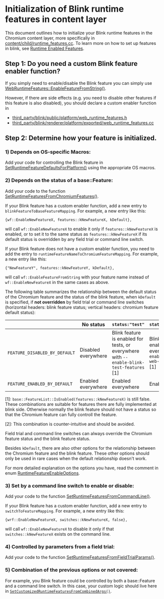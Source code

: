 # Initialization of Blink runtime features in content layer
This document outlines how to initialize your Blink runtime features in the
Chromium content layer, more specifically in
[content/child/runtime_features.cc][runtime_features]. To learn more on how to
set up features in blink, see
[Runtime Enabled Features][RuntimeEnabledFeatures].

## Step 1: Do you need a custom Blink feature enabler function?
If you simply need to enable/disable the Blink feature you can simply use
[WebRuntimeFeatures::EnableFeatureFromString()][EnableFeatureFromString].

However, if there are side effects (e.g. you need to disable other features if
this feature is also disabled), you should declare a custom enabler function in
- [third_party/blink/public/platform/web_runtime_features.h][web_runtime_features.h]
- [third_party/blink/renderer/platform/exported/web_runtime_features.cc][web_runtime_features.cc]

## Step 2: Determine how your feature is initialized.
### 1) Depends on OS-specific Macros:
Add your code for controlling the Blink feature in
[SetRuntimeFeatureDefaultsForPlatform()][SetRuntimeFeatureDefaultsForPlatform]
using the appropriate OS macros.
### 2) Depends on the status of a base::Feature:
Add your code to the function
[SetRuntimeFeaturesFromChromiumFeatures()][SetRuntimeFeaturesFromChromiumFeatures].

If your Blink feature has a custom enabler function, add a new entry to
`blinkFeatureToBaseFeatureMapping`. For example, a new entry like this:
```
{wf::EnableNewFeatureX, features::kNewFeatureX, kDefault},
```
will call `wf::EnableNewFeatureX` to enable it only if `features::kNewFeatureX`
is enabled, or to set it to the same status as `features::kNewFeatureX` if its
default status is overridden by any field trial or command line switch.

If your Blink feature does not have a custom enabler function, you need to add
the entry to `runtimeFeatureNameToChromiumFeatureMapping`. For example, a new
entry like this:
```
{"NewFeatureY", features::kNewFeatureY, kDefault},
```
will call `wf::EnableFeatureFromString` with your feature name instead of
`wf::EnableNewFeatureX` in the same cases as above.

The following table summarizes the relationship between the default status of
the Chromium feature and the status of the blink feature, when `kDefault` is
specified, if **not overridden** by field trial or command line switches
(horizontal headers: blink feature status; vertical headers: chromium feature
default status):

| |No status|`status:"test"`|`status:"experimental"`|`status:"stable"`|
|-|---------|-----------------|--------------------------|-------------------|
|`FEATURE_DISABLED_BY_DEFAULT`|Disabled everywhere|Blink feature is enabled for tests, or everywhere with `--enable-blink-test-features` [1]|Blink feature is enabled for tests, or everywhere with `--enable-experimental-web-platform-features` [1]|Blink feature is enabled everywhere [2]|
|`FEATURE_ENABLED_BY_DEFAULT`|Enabled everywhere|Enabled everywhere|Enabled everywhere|Enabled everywhere|

\[1]: `base::FeatureList::IsEnabled(features::kNewFeatureX)` is still
false. These combinations are suitable for features there are fully implemented
at blink side. Otherwise normally the blink feature should not have a status so
that the Chromium feature can fully controll the feature.

\[2]: This combination is counter-intuitive and should be avoided.

Field trial and command line switches can always override the Chromium feature
status and the blink feature status.

Besides `kDefault`, there are also other options for the relationship
between the Chromium feature and the blink feature. These other options should
only be used in rare cases when the default relationship doesn't work.

For more detailed explanation on the options you have, read the comment in enum
[RuntimeFeatureEnableOptions][EnableOptions].
### 3) Set by a command line switch to enable or disable:
Add your code to the function
[SetRuntimeFeaturesFromCommandLine()][SetRuntimeFeaturesFromCommandLine].

If your Blink feature has a custom enabler function, add a new entry to
`switchToFeatureMapping`. For example, a new entry like this:
```
{wrf::EnableNewFeatureX, switches::kNewFeatureX, false},
```
will call `wf::EnableNewFeatureX` to disable it only if that
`switches::kNewFeatureX` exists on the command line.

### 4) Controlled by parameters from a field trial:
Add your code to the function
[SetRuntimeFeaturesFromFieldTrialParams()][SetRuntimeFeaturesFromFieldTrialParams].

### 5) Combination of the previous options or not covered:
For example, you Blink feature could be controlled by both a base::Feature and a
command line switch. In this case, your custom logic should live here in
[`SetCustomizedRuntimeFeaturesFromCombinedArgs()`][SetCustomizedRuntimeFeaturesFromCombinedArgs].


[EnableOptions]:<https://chromium.googlesource.com/chromium/src/+/HEAD/content/child/runtime_features.cc#135>
[runtime_features]:<https://chromium.googlesource.com/chromium/src/+/HEAD/content/child/runtime_features.cc>
[RuntimeEnabledFeatures]:
<https://chromium.googlesource.com/chromium/src/+/HEAD/third_party/blink/renderer/platform/RuntimeEnabledFeatures.md>
[web_runtime_features.h]:
<https://chromium.googlesource.com/chromium/src/+/HEAD/third_party/blink/public/platform/web_runtime_features.h>
[web_runtime_features.cc]:
<https://chromium.googlesource.com/chromium/src/+/HEAD/third_party/blink/renderer/platform/exported/web_runtime_features.cc>
[EnableFeatureFromString]:<https://chromium.googlesource.com/chromium/src/+/HEAD/third_party/blink/public/platform/web_runtime_features.h#56>
[SetRuntimeFeatureDefaultsForPlatform]:<https://chromium.googlesource.com/chromium/src/+/HEAD/content/child/runtime_features.cc#46>
[SetCustomizedRuntimeFeaturesFromCombinedArgs]:<https://chromium.googlesource.com/chromium/src/+/HEAD/content/child/runtime_features.cc#487>
[SetRuntimeFeaturesFromChromiumFeatures]:<https://chromium.googlesource.com/chromium/src/+/HEAD/content/child/runtime_features.cc#160>
[SetRuntimeFeaturesFromCommandLine]:<https://chromium.googlesource.com/chromium/src/+/HEAD/content/child/runtime_features.cc#390>
[SetRuntimeFeaturesFromFieldTrialParams]:<https://chromium.googlesource.com/chromium/src/+/HEAD/content/child/runtime_features.cc#448>